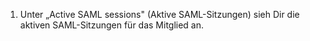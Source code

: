 1. Unter „Active SAML sessions" (Aktive SAML-Sitzungen) sieh Dir die aktiven SAML-Sitzungen für das Mitglied an.
